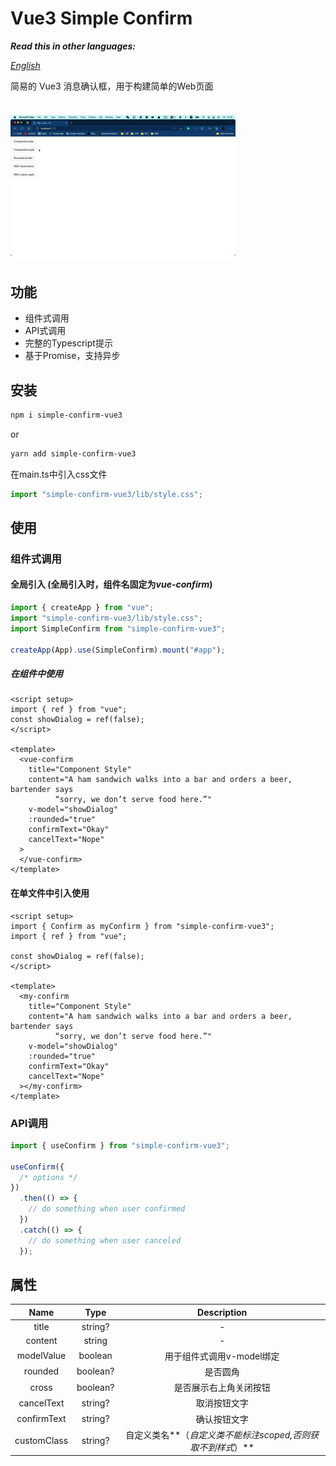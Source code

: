 # Vue3 Simple Confirm

*_**Read this in other languages:**_*

[_English_](README.md)

简易的 Vue3 消息确认框，用于构建简单的Web页面

## ![demo](./demo.gif)

## 功能

- 组件式调用
- API式调用
- 完整的Typescript提示
- 基于Promise，支持异步

## 安装

```bash
npm i simple-confirm-vue3
```

or

```bash
yarn add simple-confirm-vue3
```

在main.ts中引入css文件

```typescript
import "simple-confirm-vue3/lib/style.css";
```

## 使用

### 组件式调用

#### 全局引入 (全局引入时，组件名固定为***vue-confirm***)

```typescript
import { createApp } from "vue";
import "simple-confirm-vue3/lib/style.css";
import SimpleConfirm from "simple-confirm-vue3";

createApp(App).use(SimpleConfirm).mount("#app");
```

##### 在组件中使用

```vue
<script setup>
import { ref } from "vue";
const showDialog = ref(false);
</script>

<template>
  <vue-confirm
    title="Component Style"
    content="A ham sandwich walks into a bar and orders a beer, bartender says
          “sorry, we don’t serve food here.”"
    v-model="showDialog"
    :rounded="true"
    confirmText="Okay"
    cancelText="Nope"
  >
  </vue-confirm>
</template>
```

#### 在单文件中引入使用

```vue
<script setup>
import { Confirm as myConfirm } from "simple-confirm-vue3";
import { ref } from "vue";

const showDialog = ref(false);
</script>

<template>
  <my-confirm
    title="Component Style"
    content="A ham sandwich walks into a bar and orders a beer, bartender says
          “sorry, we don’t serve food here.”"
    v-model="showDialog"
    :rounded="true"
    confirmText="Okay"
    cancelText="Nope"
  ></my-confirm>
</template>
```

### API调用

```typescript
import { useConfirm } from "simple-confirm-vue3";

useConfirm({
  /* options */
})
  .then(() => {
    // do something when user confirmed
  })
  .catch(() => {
    // do something when user canceled
  });
```

## 属性

|    Name     |   Type   |                         Description                         |
| :---------: | :------: | :---------------------------------------------------------: |
|    title    | string?  |                              -                              |
|   content   |  string  |                              -                              |
| modelValue  | boolean  |                  用于组件式调用v-model绑定                  |
|   rounded   | boolean? |                          是否圆角                           |
|    cross    | boolean? |                   是否展示右上角关闭按钮                    |
| cancelText  | string?  |                        取消按钮文字                         |
| confirmText | string?  |                        确认按钮文字                         |
| customClass | string?  | 自定义类名**（_自定义类不能标注scoped,否则获取不到样式_）** |

